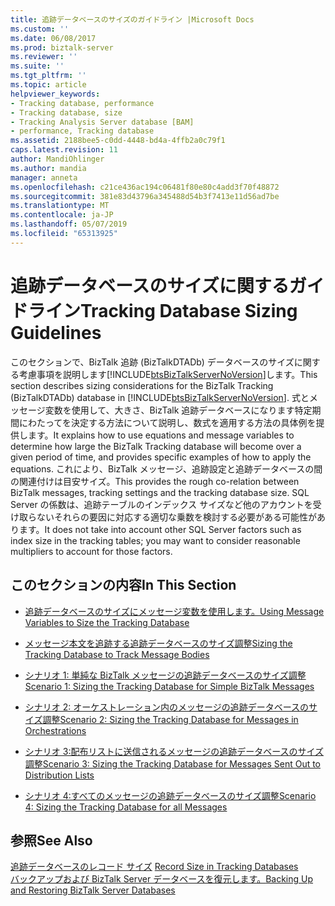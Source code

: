 ```yaml
---
title: 追跡データベースのサイズのガイドライン |Microsoft Docs
ms.custom: ''
ms.date: 06/08/2017
ms.prod: biztalk-server
ms.reviewer: ''
ms.suite: ''
ms.tgt_pltfrm: ''
ms.topic: article
helpviewer_keywords:
- Tracking database, performance
- Tracking database, size
- Tracking Analysis Server database [BAM]
- performance, Tracking database
ms.assetid: 2188bee5-c0dd-4448-bd4a-4ffb2a0c79f1
caps.latest.revision: 11
author: MandiOhlinger
ms.author: mandia
manager: anneta
ms.openlocfilehash: c21ce436ac194c06481f80e80c4add3f70f48872
ms.sourcegitcommit: 381e83d43796a345488d54b3f7413e11d56ad7be
ms.translationtype: MT
ms.contentlocale: ja-JP
ms.lasthandoff: 05/07/2019
ms.locfileid: "65313925"
---
```

# <a name="tracking-database-sizing-guidelines"></a><span data-ttu-id="5568d-102">追跡データベースのサイズに関するガイドライン</span><span class="sxs-lookup"><span data-stu-id="5568d-102">Tracking Database Sizing Guidelines</span></span>
<span data-ttu-id="5568d-103">このセクションで、BizTalk 追跡 (BizTalkDTADb) データベースのサイズに関する考慮事項を説明します[!INCLUDE[btsBizTalkServerNoVersion](../includes/btsbiztalkservernoversion-md.md)]します。</span><span class="sxs-lookup"><span data-stu-id="5568d-103">This section describes sizing considerations for the BizTalk Tracking (BizTalkDTADb) database in [!INCLUDE[btsBizTalkServerNoVersion](../includes/btsbiztalkservernoversion-md.md)].</span></span> <span data-ttu-id="5568d-104">式とメッセージ変数を使用して、大きさ、BizTalk 追跡データベースになります特定期間にわたってを決定する方法について説明し、数式を適用する方法の具体例を提供します。</span><span class="sxs-lookup"><span data-stu-id="5568d-104">It explains how to use equations and message variables to determine how large the BizTalk Tracking database will become over a given period of time, and provides specific examples of how to apply the equations.</span></span> <span data-ttu-id="5568d-105">これにより、BizTalk メッセージ、追跡設定と追跡データベースの間の関連付けは目安サイズ。</span><span class="sxs-lookup"><span data-stu-id="5568d-105">This provides the rough co-relation between BizTalk messages, tracking settings and the tracking database size.</span></span> <span data-ttu-id="5568d-106">SQL Server の係数は、追跡テーブルのインデックス サイズなど他のアカウントを受け取らないそれらの要因に対応する適切な乗数を検討する必要がある可能性があります。</span><span class="sxs-lookup"><span data-stu-id="5568d-106">It does not take into account other SQL Server factors such as index size in the tracking tables; you may want to consider reasonable multipliers to account for those factors.</span></span>  
  
## <a name="in-this-section"></a><span data-ttu-id="5568d-107">このセクションの内容</span><span class="sxs-lookup"><span data-stu-id="5568d-107">In This Section</span></span>  
  
-   [<span data-ttu-id="5568d-108">追跡データベースのサイズにメッセージ変数を使用します。</span><span class="sxs-lookup"><span data-stu-id="5568d-108">Using Message Variables to Size the Tracking Database</span></span>](../core/using-message-variables-to-size-the-tracking-database.md)  
  
-   [<span data-ttu-id="5568d-109">メッセージ本文を追跡する追跡データベースのサイズ調整</span><span class="sxs-lookup"><span data-stu-id="5568d-109">Sizing the Tracking Database to Track Message Bodies</span></span>](../core/sizing-the-tracking-database-to-track-message-bodies.md)  
  
-   [<span data-ttu-id="5568d-110">シナリオ 1: 単純な BizTalk メッセージの追跡データベースのサイズ調整</span><span class="sxs-lookup"><span data-stu-id="5568d-110">Scenario 1: Sizing the Tracking Database  for Simple BizTalk Messages</span></span>](../core/scenario-1-sizing-the-tracking-database-for-simple-biztalk-messages.md)  
  
-   [<span data-ttu-id="5568d-111">シナリオ 2: オーケストレーション内のメッセージの追跡データベースのサイズ調整</span><span class="sxs-lookup"><span data-stu-id="5568d-111">Scenario 2: Sizing the Tracking Database  for Messages in Orchestrations</span></span>](../core/scenario-2-sizing-the-tracking-database-for-messages-in-orchestrations.md)  
  
-   [<span data-ttu-id="5568d-112">シナリオ 3:配布リストに送信されるメッセージの追跡データベースのサイズ調整</span><span class="sxs-lookup"><span data-stu-id="5568d-112">Scenario 3: Sizing the Tracking Database  for Messages Sent Out to Distribution Lists</span></span>](../core/scenario-3-size-the-tracking-database-for-messages-sent-to-distribution-lists.md)  
  
-   [<span data-ttu-id="5568d-113">シナリオ 4:すべてのメッセージの追跡データベースのサイズ調整</span><span class="sxs-lookup"><span data-stu-id="5568d-113">Scenario 4: Sizing the Tracking Database for all Messages</span></span>](../core/scenario-4-sizing-the-tracking-database-for-all-messages.md)  
  
## <a name="see-also"></a><span data-ttu-id="5568d-114">参照</span><span class="sxs-lookup"><span data-stu-id="5568d-114">See Also</span></span>  
 <span data-ttu-id="5568d-115">[追跡データベースのレコード サイズ](../core/record-size-in-tracking-databases.md) </span><span class="sxs-lookup"><span data-stu-id="5568d-115">[Record Size in Tracking Databases](../core/record-size-in-tracking-databases.md) </span></span>  
 [<span data-ttu-id="5568d-116">バックアップおよび BizTalk Server データベースを復元します。</span><span class="sxs-lookup"><span data-stu-id="5568d-116">Backing Up and Restoring BizTalk Server Databases</span></span>](../core/backing-up-and-restoring-biztalk-server-databases.md)
